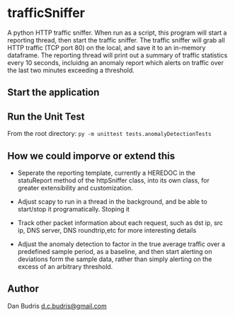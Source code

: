 # trafficSniffer
A python HTTP traffic sniffer.  When run as a script, this program will start a reporting thread, then start the traffic sniffer.  The traffic sniffer will grab all HTTP traffic (TCP port 80) on the local, and save it to an in-memory dataframe.  The reporting thread will print out a summary of traffic statistics every 10 seconds, incluidng an anomaly report which alerts on traffic over the last two minutes exceeding a threshold.

## Start the application

## Run the Unit Test
From the root directory: `py -m unittest tests.anomalyDetectionTests`

## How we could imporve or extend this
- Seperate the reporting template, currently a HEREDOC in the statuReport method of the httpSniffer class, into its own class, for greater extensibility and customization.

- Adjust scapy to run in a thread in the background, and be able to start/stop it programatically.  Stoping it 

- Track  other packet information about each request, such as dst ip, src ip, DNS server, DNS roundtrip,etc for more interesting details

- Adjust the anomaly detection to factor in the true average traffic over a predefined sample period, as a baseline, and then start alerting on deviations form the sample data, rather than simply alerting on the excess of an arbitrary threshold.   

## Author
Dan Budris <d.c.budris@gmail.com>
